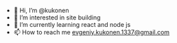 - 👋 Hi, I’m @kukonen
- 👀 I’m interested in site building
- 🌱 I’m currently learning react and node js
- 📫 How to reach me evgeniy.kukonen.1337@gmail.com
